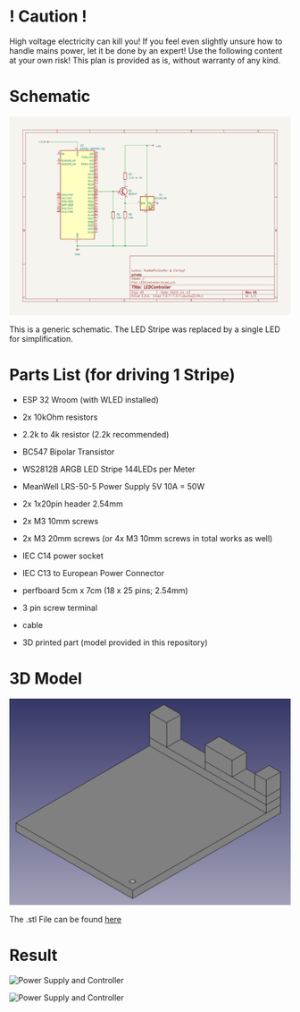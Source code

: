 # ! Caution !

High voltage electricity can kill you! If you feel even slightly unsure how to handle mains power, let it be done by an expert! Use the following content at your own risk! This plan is provided as is, without warranty of any kind.

# Schematic

![Generic Schematic for our Setup](images/schematic.png)

This is a generic schematic. The LED Stripe was replaced by a single LED for simplification.

# Parts List (for driving 1 Stripe)

- ESP 32 Wroom (with WLED installed)

- 2x 10kOhm resistors

- 2.2k to 4k resistor (2.2k recommended)

- BC547 Bipolar Transistor

- WS2812B ARGB LED Stripe 144LEDs per Meter

- MeanWell LRS-50-5 Power Supply 5V 10A = 50W

- 2x 1x20pin header 2.54mm

- 2x M3 10mm screws

- 2x M3 20mm screws (or 4x M3 10mm screws in total works as well)

- IEC C14 power socket

- IEC C13 to European Power Connector

- perfboard 5cm x 7cm (18 x 25 pins; 2.54mm)

- 3 pin screw terminal

- cable

- 3D printed part (model provided in this repository)

# 3D Model

![3D Model of the main Part connecting everything](images/case_model.png)

The .stl File can be found [here](CaseCAD/01-Case-Compound.stl) 

# Result

![Power Supply and Controller](images/1084617307.jpg)

![Power Supply and Controller](images/472390861.jpg)
